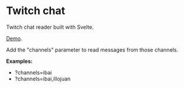 # Twitch chat

Twitch chat reader built with Svelte.

[Demo](#).

Add the "channels" parameter to read messages from those channels.

**Examples:**
- ?channels=ibai
- ?channels=ibai,illojuan